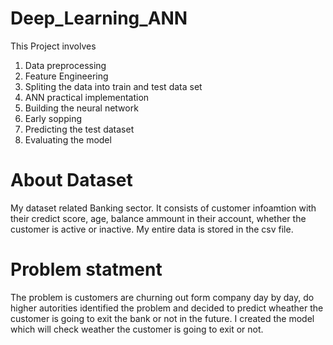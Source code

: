 # Deep_Learning_ANN

This Project involves

1. Data preprocessing
2. Feature Engineering
3. Spliting the data into train and test data set
4. ANN practical implementation
5. Building the neural network
6. Early sopping
7. Predicting the test dataset
8. Evaluating the model


# About Dataset
My dataset related Banking sector. It consists of customer infoamtion with their credict score, age, balance ammount in their account, whether the customer is active or inactive. 
My entire data is stored in the csv file.

# Problem statment
The problem is customers are churning out form company day by day, do higher autorities identified the problem and decided to predict wheather the customer is going to exit the bank or not in the future.
I created the model which will check weather the customer is going to exit or not.
